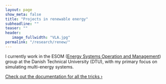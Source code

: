 ```yaml
---
layout: page
show_meta: false
title: "Projects in renewable energy"
subheadline: ""
teaser: ""
header:
   image_fullwidth: "VLA.jpg"
permalink: "/research/renew/"
---
```


I currently work in the ESOM ([Energy Systems Operation and Management]()) group at the Danish Technical University (DTU), with my primary focus on simulating multi-energy systems.


<a class="radius button small" href="{{ site.url }}{{ site.baseurl }}/documentation/">Check out the documentation for all the tricks ›</a>

